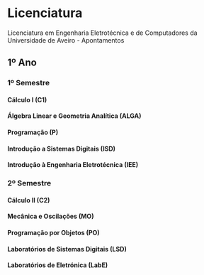 # Licenciatura
Licenciatura em Engenharia Eletrotécnica e de Computadores da Universidade de Aveiro - Apontamentos

## 1º Ano

### 1º Semestre
#### Cálculo I (C1)
#### Álgebra Linear e Geometria Analítica (ALGA)
#### Programação (P)
#### Introdução a Sistemas Digitais (ISD)
#### Introdução à Engenharia Eletrotécnica (IEE)

### 2º Semestre
#### Cálculo II (C2)
#### Mecânica e Oscilações (MO)
#### Programação por Objetos (PO)
#### Laboratórios de Sistemas Digitais (LSD)
#### Laboratórios de Eletrónica (LabE)
